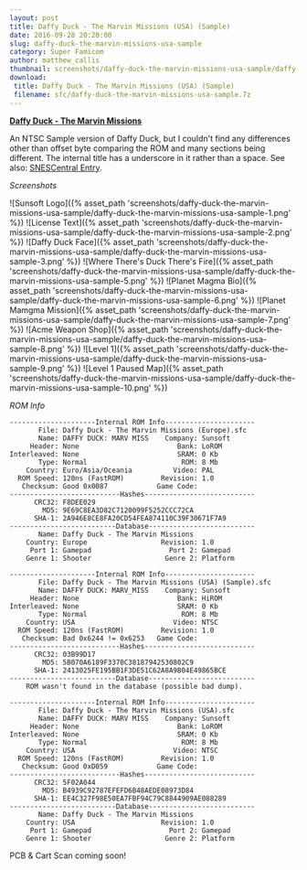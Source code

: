 ```yaml
---
layout: post
title: Daffy Duck - The Marvin Missions (USA) (Sample)
date: 2016-09-28 20:20:00
slug: daffy-duck-the-marvin-missions-usa-sample
category: Super Famicom
author: matthew_callis
thumbnail: screenshots/daffy-duck-the-marvin-missions-usa-sample/daffy-duck-the-marvin-missions-usa-sample-4.png
download:
 title: Daffy Duck - The Marvin Missions (USA) (Sample)
 filename: sfc/daffy-duck-the-marvin-missions-usa-sample.7z
---
```


__[Daffy Duck - The Marvin Missions](http://superfamicom.org/info/daffy-duck-the-marvin-missions)__

An NTSC Sample version of Daffy Duck, but I couldn't find any differences other than offset byte comparing the ROM and many sections being different. The internal title has a underscore in it rather than a space. See also: [SNESCentral Entry](http://www.snescentral.com/article.php?id=0300).

_Screenshots_

![Sunsoft Logo]({% asset_path 'screenshots/daffy-duck-the-marvin-missions-usa-sample/daffy-duck-the-marvin-missions-usa-sample-1.png' %})
![License Text]({% asset_path 'screenshots/daffy-duck-the-marvin-missions-usa-sample/daffy-duck-the-marvin-missions-usa-sample-2.png' %})
![Daffy Duck Face]({% asset_path 'screenshots/daffy-duck-the-marvin-missions-usa-sample/daffy-duck-the-marvin-missions-usa-sample-3.png' %})
![Where There's Duck There's Fire]({% asset_path 'screenshots/daffy-duck-the-marvin-missions-usa-sample/daffy-duck-the-marvin-missions-usa-sample-5.png' %})
![Planet Magma Bio]({% asset_path 'screenshots/daffy-duck-the-marvin-missions-usa-sample/daffy-duck-the-marvin-missions-usa-sample-6.png' %})
![Planet Mamgma Mission]({% asset_path 'screenshots/daffy-duck-the-marvin-missions-usa-sample/daffy-duck-the-marvin-missions-usa-sample-7.png' %})
![Acme Weapon Shop]({% asset_path 'screenshots/daffy-duck-the-marvin-missions-usa-sample/daffy-duck-the-marvin-missions-usa-sample-8.png' %})
![Level 1]({% asset_path 'screenshots/daffy-duck-the-marvin-missions-usa-sample/daffy-duck-the-marvin-missions-usa-sample-9.png' %})
![Level 1 Paused Map]({% asset_path 'screenshots/daffy-duck-the-marvin-missions-usa-sample/daffy-duck-the-marvin-missions-usa-sample-10.png' %})

_ROM Info_

```
---------------------Internal ROM Info----------------------
       File: Daffy Duck - The Marvin Missions (Europe).sfc
       Name: DAFFY DUCK: MARV MISS    Company: Sunsoft
     Header: None                        Bank: LoROM
Interleaved: None                        SRAM: 0 Kb
       Type: Normal                       ROM: 8 Mb
    Country: Euro/Asia/Oceania          Video: PAL
  ROM Speed: 120ns (FastROM)         Revision: 1.0
   Checksum: Good 0x0087            Game Code:
---------------------------Hashes---------------------------
      CRC32: F8DEE029
        MD5: 9E69C8EA3D82C7120099F5252CCC72CA
      SHA-1: 2A946E8CE8FA20CD54FEA874110C39F30671F7A9
--------------------------Database--------------------------
       Name: Daffy Duck - The Marvin Missions
    Country: Europe                  Revision: 1.0
     Port 1: Gamepad                   Port 2: Gamepad
    Genre 1: Shooter                  Genre 2: Platform

---------------------Internal ROM Info----------------------
       File: Daffy Duck - The Marvin Missions (USA) (Sample).sfc
       Name: DAFFY DUCK: MARV_MISS    Company: Sunsoft
     Header: None                        Bank: HiROM
Interleaved: None                        SRAM: 0 Kb
       Type: Normal                       ROM: 8 Mb
    Country: USA                        Video: NTSC
  ROM Speed: 120ns (FastROM)         Revision: 1.0
   Checksum: Bad 0x6244 != 0x6253   Game Code:
---------------------------Hashes---------------------------
      CRC32: 03B99D17
        MD5: 5B070A6189F3370C38187942530802C9
      SHA-1: 2413025FE195BB1F3DE51C62A8A9B04E49865BCE
--------------------------Database--------------------------
    ROM wasn't found in the database (possible bad dump).

---------------------Internal ROM Info----------------------
       File: Daffy Duck - The Marvin Missions (USA).sfc
       Name: DAFFY DUCK: MARV MISS    Company: Sunsoft
     Header: None                        Bank: LoROM
Interleaved: None                        SRAM: 0 Kb
       Type: Normal                       ROM: 8 Mb
    Country: USA                        Video: NTSC
  ROM Speed: 120ns (FastROM)         Revision: 1.0
   Checksum: Good 0xD059            Game Code:
---------------------------Hashes---------------------------
      CRC32: 5F02A044
        MD5: B4939C92787EFEFD6B48AEDE08973D84
      SHA-1: EE4C327F98E50EA7FBF94C79C8844909AE088289
--------------------------Database--------------------------
       Name: Daffy Duck - The Marvin Missions
    Country: USA                     Revision: 1.0
     Port 1: Gamepad                   Port 2: Gamepad
    Genre 1: Shooter                  Genre 2: Platform
```

PCB & Cart Scan coming soon!

